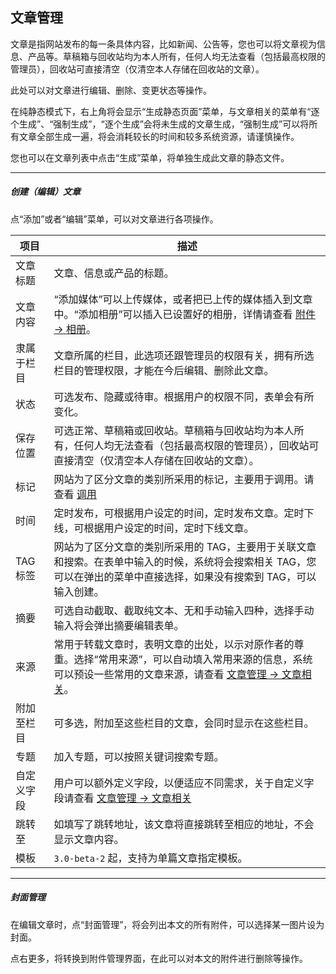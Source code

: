 ## 文章管理

文章是指网站发布的每一条具体内容，比如新闻、公告等，您也可以将文章视为信息、产品等。草稿箱与回收站均为本人所有，任何人均无法查看（包括最高权限的管理员），回收站可直接清空（仅清空本人存储在回收站的文章）。

此处可以对文章进行编辑、删除、变更状态等操作。

在纯静态模式下，右上角将会显示“生成静态页面”菜单，与文章相关的菜单有“逐个生成”、“强制生成”，“逐个生成”会将未生成的文章生成，“强制生成”可以将所有文章全部生成一遍，将会消耗较长的时间和较多系统资源，请谨慎操作。

您也可以在文章列表中点击“生成”菜单，将单独生成此文章的静态文件。

----------

##### 创建（编辑）文章

点“添加”或者“编辑”菜单，可以对文章进行各项操作。
 
| 项目 | 描述 |
| - | - |
| 文章标题 | 文章、信息或产品的标题。 |
| 文章内容 | “添加媒体”可以上传媒体，或者把已上传的媒体插入到文章中。“添加相册”可以插入已设置好的相册，详情请查看 [附件 -> 相册](attach_album.md)。 |
| 隶属于栏目 | 文章所属的栏目，此选项还跟管理员的权限有关，拥有所选栏目的管理权限，才能在今后编辑、删除此文章。 |
| 状态 | 可选发布、隐藏或待审。根据用户的权限不同，表单会有所变化。 |
| 保存位置 | 可选正常、草稿箱或回收站。草稿箱与回收站均为本人所有，任何人均无法查看（包括最高权限的管理员），回收站可直接清空（仅清空本人存储在回收站的文章）。 |
| 标记 | 网站为了区分文章的类别所采用的标记，主要用于调用。请查看 [调用](call.md) |
| 时间 | 定时发布，可根据用户设定的时间，定时发布文章。定时下线，可根据用户设定的时间，定时下线文章。 |
| TAG 标签 | 网站为了区分文章的类别所采用的 TAG，主要用于关联文章和搜索。在表单中输入的时候，系统将会搜索相关 TAG，您可以在弹出的菜单中直接选择，如果没有搜索到 TAG，可以输入创建。 |
| 摘要 | 可选自动截取、截取纯文本、无和手动输入四种，选择手动输入将会弹出摘要编辑表单。 |
| 来源 | 常用于转载文章时，表明文章的出处，以示对原作者的尊重。选择“常用来源”，可以自动填入常用来源的信息，系统可以预设一些常用的文章来源，请查看 [文章管理 -> 文章相关](article_relation.md#source)。 |
| 附加至栏目 | 可多选，附加至这些栏目的文章，会同时显示在这些栏目。 |
| 专题 | 加入专题，可以按照关键词搜索专题。 |
| 自定义字段 | 用户可以额外定义字段，以便适应不同需求，关于自定义字段请查看 [文章管理 -> 文章相关](article_relation.md#custom) |
| 跳转至 | 如填写了跳转地址，该文章将直接跳转至相应的地址，不会显示文章内容。 |
| 模板 | `3.0-beta-2` 起，支持为单篇文章指定模板。|


----------
 
##### 封面管理

在编辑文章时，点“封面管理”，将会列出本文的所有附件，可以选择某一图片设为封面。

点右更多，将转换到附件管理界面，在此可以对本文的附件进行删除等操作。


